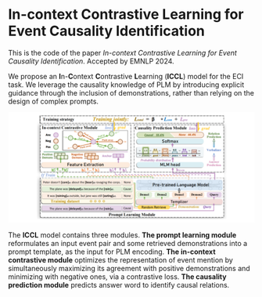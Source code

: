 # In-context Contrastive Learning for Event Causality Identification

This is the code of the paper _In-context Contrastive Learning for Event Causality Identification_. Accepted by EMNLP 2024.

We propose an **I**n-**C**ontext **C**ontrastive **L**earning (**ICCL**) model for the ECI task. We leverage the causality knowledge of PLM by introducing explicit guidance through the inclusion of demonstrations, rather than relying on the design of complex prompts.

![示例图片](./pic/model.png "Illustration of our ICCL model")

The **ICCL** model contains three modules. **The prompt learning module** reformulates an input event pair and some retrieved demonstrations
into a prompt template, as the input for PLM encoding. **The in-context contrastive module** optimizes the representation of event mention by simultaneously maximizing its agreement with positive demonstrations and minimizing with negative ones, via a contrastive loss. **The causality prediction module** predicts answer word to identify causal relations.
